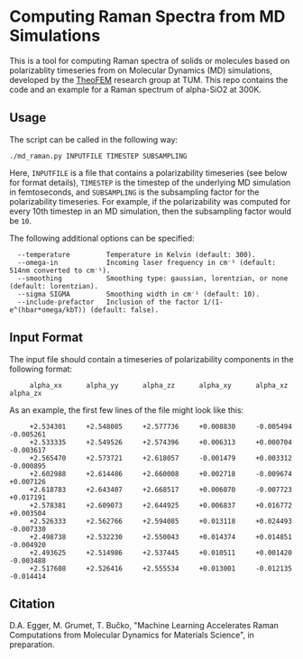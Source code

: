# Computing Raman Spectra from MD Simulations

This is a tool for computing Raman spectra of solids or molecules based on polarizablity timeseries from on Molecular Dynamics (MD) simulations, developed by the [TheoFEM](https://theofem.de/) research group at TUM.
This repo contains the code and an example for a Raman spectrum of alpha-SiO2 at 300K.

## Usage

The script can be called in the following way:

```
./md_raman.py INPUTFILE TIMESTEP SUBSAMPLING
```

Here, `INPUTFILE` is a file that contains a polarizability timeseries (see below for format details), `TIMESTEP` is the timestep of the underlying MD simulation in femtoseconds, and `SUBSAMPLING` is the subsampling factor for the polarizability timeseries.
For example, if the polarizability was computed for every 10th timestep in an MD simulation, then the subsampling factor would be `10`.

The following additional options can be specified:

```
  --temperature         Temperature in Kelvin (default: 300).
  --omega-in            Incoming laser frequency in cm⁻¹ (default: 514nm converted to cm⁻¹).
  --smoothing           Smoothing type: gaussian, lorentzian, or none (default: lorentzian).
  --sigma SIGMA         Smoothing width in cm⁻¹ (default: 10).
  --include-prefactor   Inclusion of the factor 1/(1-e^(hbar*omega/kbT)) (default: false).
```

## Input Format

The input file should contain a timeseries of polarizability components in the following format:

```
     alpha_xx      alpha_yy      alpha_zz      alpha_xy      alpha_xz      alpha_zx
```

As an example, the first few lines of the file might look like this:

```
     +2.534301     +2.548085     +2.577736     +0.008830     -0.005494     -0.005261
     +2.533335     +2.549526     +2.574396     +0.006313     +0.000704     -0.003617
     +2.565470     +2.573721     +2.618057     -0.001479     +0.003312     -0.000895
     +2.602988     +2.614486     +2.660008     +0.002718     -0.009674     +0.007126
     +2.618783     +2.643407     +2.668517     +0.006070     -0.007723     +0.017191
     +2.578381     +2.609073     +2.644925     +0.006837     +0.016772     +0.003504
     +2.526333     +2.562766     +2.594085     +0.013118     +0.024493     -0.007330
     +2.498738     +2.532230     +2.550043     +0.014374     +0.014851     -0.004920
     +2.493625     +2.514986     +2.537445     +0.010511     +0.001420     -0.003488
     +2.517608     +2.526416     +2.555534     +0.013001     -0.012135     -0.014414
```

## Citation

D.A. Egger, M. Grumet, T. Bučko, "Machine Learning Accelerates Raman Computations from Molecular Dynamics for Materials Science", in preparation.

